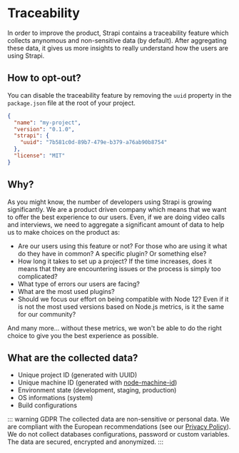 # Traceability

In order to improve the product, Strapi contains a traceability feature which collects anynomous and non-sensitive data (by default). After aggregating these data, it gives us more insights to really understand how the users are using Strapi.

## How to opt-out?

You can disable the traceability feature by removing the `uuid` property in the `package.json` file at the root of your project.

```json
{
  "name": "my-project",
  "version": "0.1.0",
  "strapi": {
    "uuid": "7b581c0d-89b7-479e-b379-a76ab90b8754"
  },
  "license": "MIT"
}
```

## Why?

As you might know, the number of developers using Strapi is growing significantly. We are a product driven company which means that we want to offer the best experience to our users. Even, if we are doing video calls and interviews, we need to aggregate a significant amount of data to help us to make choices on the product as:

- Are our users using this feature or not? For those who are using it what do they have in common? A specific plugin? Or something else?
- How long it takes to set up a project? If the time increases, does it means that they are encountering issues or the process is simply too complicated?
- What type of errors our users are facing?
- What are the most used plugins?
- Should we focus our effort on being compatible with Node 12? Even if it is not the most used versions based on Node.js metrics, is it the same for our community?

And many more... without these metrics, we won't be able to do the right choice to give you the best experience as possible.


## What are the collected data?

- Unique project ID (generated with UUID)
- Unique machine ID (generated with [node-machine-id](https://www.npmjs.com/package/node-machine-id))
- Environment state (development, staging, production)
- OS informations (system)
- Build configurations

::: warning GDPR
The collected data are non-sensitive or personal data. We are compliant with the European recommendations (see our [Privacy Policy](https://strapi.io/privacy)). We do not collect databases configurations, password or custom variables. The data are secured, encrypted and anonymized.
:::

